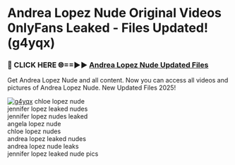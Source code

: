# Andrea Lopez Nude Original Videos 0nlyFans Leaked - Files Updated! (g4yqx)

<h3>🔴 CLICK HERE 🌐==►► <a href="https://tinyurl.com/5h6xmrr3" rel="nofollow">Andrea Lopez Nude Updated Files</a></h3>

Get Andrea Lopez Nude and all content. Now you can access all videos and pictures of Andrea Lopez Nude. New Updated Files 2025!

[![g4yqx](https://i.imgur.com/KVD873Z.gif)](https://tinyurl.com/5h6xmrr3)
chloe lopez nude<br>
jennifer lopez leaked nudes<br>
jennifer lopez nudes leaked<br>
angela lopez nude<br>
chloe lopez nudes<br>
andrea lopez leaked nudes<br>
andrea lopez nude leaks<br>
jennifer lopez leaked nude pics